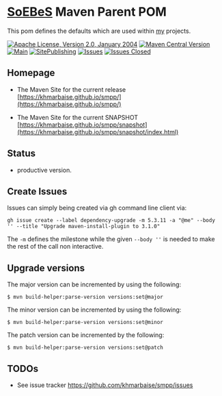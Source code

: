 [SoEBeS](https://www.soebes.de) Maven Parent POM
=======================

This pom defines the defaults which are used within [my](https://www.soebes.com) projects.

[![Apache License, Version 2.0, January 2004](https://img.shields.io/github/license/khmarbaise/smpp.svg?label=License)](https://www.apache.org/licenses/)
[![Maven Central Version](https://img.shields.io/maven-central/v/com.soebes.smpp/smpp)](https://central.sonatype.com/artifact/com.soebes.smpp/smpp)
[![Main](https://github.com/khmarbaise/smpp/workflows/Main/badge.svg)][mainbuilds]
[![SitePublishing](https://github.com/khmarbaise/smpp/actions/workflows/site-publish.yml/badge.svg)](https://github.com/khmarbaise/smpp/actions/workflows/site-publish.yml)
[![Issues](https://img.shields.io/github/issues/khmarbaise/smpp)](https://github.com/khmarbaise/smpp/issues)
[![Issues Closed](https://img.shields.io/github/issues-closed/khmarbaise/smpp)](https://github.com/khmarbaise/smpp/issues?q=is%3Aissue+is%3Aclosed)

Homepage
--------

* The Maven Site for the current release [https://khmarbaise.github.io/smpp/](https://khmarbaise.github.io/smpp/)

* The Maven Site for the current SNAPSHOT [https://khmarbaise.github.io/smpp/snapshot](https://khmarbaise.github.io/smpp/snapshot/index.html)

Status
------
 * productive version.

Create Issues
-------------

Issues can simply being created via gh command line client via:
```
gh issue create --label dependency-upgrade -m 5.3.11 -a "@me" --body '' --title "Upgrade maven-install-plugin to 3.1.0"
```
The `-m` defines the milestone while the given `--body ''` is needed to make the rest of the call non interactive.

Upgrade versions
----------------

The major version can be incremented by using the following:
```
$ mvn build-helper:parse-version versions:set@major 
```
The minor version can be incremented by using the following:
```
$ mvn build-helper:parse-version versions:set@minor 
```
The patch version can be incremented by the following:
```
$ mvn build-helper:parse-version versions:set@patch 
```
 
TODOs
-----

 * See issue tracker https://github.com/khmarbaise/smpp/issues

[jdkbuilds]: https://github.com/khmarbaise/smpp/actions?query=workflow%3AJDKBuilds
[mainbuilds]: https://github.com/khmarbaise/smpp/actions?query=workflow%3AMain
[published-site]: https://khmarbaise.github.io/smpp/
